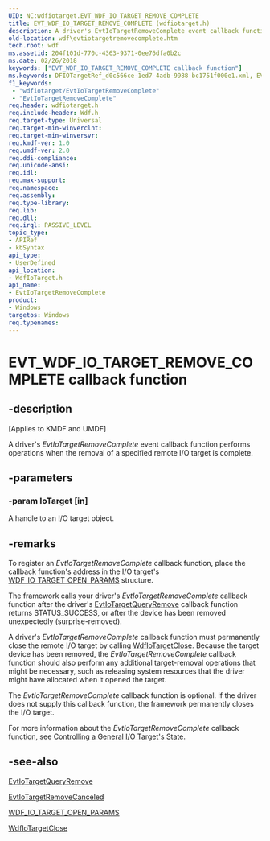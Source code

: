 ```yaml
---
UID: NC:wdfiotarget.EVT_WDF_IO_TARGET_REMOVE_COMPLETE
title: EVT_WDF_IO_TARGET_REMOVE_COMPLETE (wdfiotarget.h)
description: A driver's EvtIoTargetRemoveComplete event callback function performs operations when the removal of a specified remote I/O target is complete.
old-location: wdf\evtiotargetremovecomplete.htm
tech.root: wdf
ms.assetid: 204f101d-770c-4363-9371-0ee76dfa0b2c
ms.date: 02/26/2018
keywords: ["EVT_WDF_IO_TARGET_REMOVE_COMPLETE callback function"]
ms.keywords: DFIOTargetRef_d0c566ce-1ed7-4adb-9988-bc1751f000e1.xml, EVT_WDF_IO_TARGET_REMOVE_COMPLETE, EVT_WDF_IO_TARGET_REMOVE_COMPLETE callback, EvtIoTargetRemoveComplete, EvtIoTargetRemoveComplete callback function, kmdf.evtiotargetremovecomplete, wdf.evtiotargetremovecomplete, wdfiotarget/EvtIoTargetRemoveComplete
f1_keywords:
 - "wdfiotarget/EvtIoTargetRemoveComplete"
 - "EvtIoTargetRemoveComplete"
req.header: wdfiotarget.h
req.include-header: Wdf.h
req.target-type: Universal
req.target-min-winverclnt: 
req.target-min-winversvr: 
req.kmdf-ver: 1.0
req.umdf-ver: 2.0
req.ddi-compliance: 
req.unicode-ansi: 
req.idl: 
req.max-support: 
req.namespace: 
req.assembly: 
req.type-library: 
req.lib: 
req.dll: 
req.irql: PASSIVE_LEVEL
topic_type:
- APIRef
- kbSyntax
api_type:
- UserDefined
api_location:
- WdfIoTarget.h
api_name:
- EvtIoTargetRemoveComplete
product:
- Windows
targetos: Windows
req.typenames: 
---
```


# EVT_WDF_IO_TARGET_REMOVE_COMPLETE callback function


## -description


<p class="CCE_Message">[Applies to KMDF and UMDF]</p>

A driver's <i>EvtIoTargetRemoveComplete</i> event callback function performs operations when the removal of a specified remote I/O target is complete.


## -parameters




### -param IoTarget [in]

A handle to an I/O target object. 


## -remarks



To register an <i>EvtIoTargetRemoveComplete</i> callback function, place the callback function's address in the I/O target's <a href="https://docs.microsoft.com/windows-hardware/drivers/ddi/wdfiotarget/ns-wdfiotarget-_wdf_io_target_open_params">WDF_IO_TARGET_OPEN_PARAMS</a> structure. 

The framework calls your driver's <i>EvtIoTargetRemoveComplete</i> callback function after the driver's <a href="https://docs.microsoft.com/windows-hardware/drivers/ddi/wdfiotarget/nc-wdfiotarget-evt_wdf_io_target_query_remove">EvtIoTargetQueryRemove</a> callback function returns STATUS_SUCCESS, or after the device has been removed unexpectedly (surprise-removed).

A driver's <i>EvtIoTargetRemoveComplete</i> callback function must permanently close the remote I/O target by calling <a href="https://docs.microsoft.com/windows-hardware/drivers/ddi/wdfiotarget/nf-wdfiotarget-wdfiotargetclose">WdfIoTargetClose</a>. Because the target device has been removed, the <i>EvtIoTargetRemoveComplete</i> callback function should also perform any additional target-removal operations that might be necessary, such as releasing system resources that the driver might have allocated when it opened the target.

The <i>EvtIoTargetRemoveComplete</i> callback function is optional. If the driver does not supply this callback function, the framework permanently closes the I/O target.

For more information about the <i>EvtIoTargetRemoveComplete</i> callback function, see <a href="https://docs.microsoft.com/windows-hardware/drivers/wdf/controlling-a-general-i-o-target-s-state">Controlling a General I/O Target's State</a>.






## -see-also




<a href="https://docs.microsoft.com/windows-hardware/drivers/ddi/wdfiotarget/nc-wdfiotarget-evt_wdf_io_target_query_remove">EvtIoTargetQueryRemove</a>



<a href="https://docs.microsoft.com/windows-hardware/drivers/ddi/wdfiotarget/nc-wdfiotarget-evt_wdf_io_target_remove_canceled">EvtIoTargetRemoveCanceled</a>



<a href="https://docs.microsoft.com/windows-hardware/drivers/ddi/wdfiotarget/ns-wdfiotarget-_wdf_io_target_open_params">WDF_IO_TARGET_OPEN_PARAMS</a>



<a href="https://docs.microsoft.com/windows-hardware/drivers/ddi/wdfiotarget/nf-wdfiotarget-wdfiotargetclose">WdfIoTargetClose</a>
 

 

